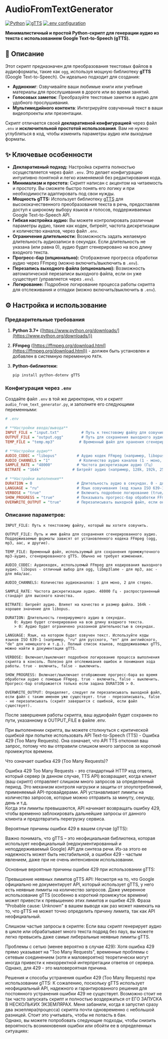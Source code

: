 # AudioFromTextGenerator

[![Python](https://img.shields.io/badge/Python-3.7+-blue.svg)](https://www.python.org/downloads/)
[![gTTS](https://img.shields.io/badge/gTTS-v2.2.3-green.svg)](https://pypi.org/project/gTTS/)
[![.env configuration](https://img.shields.io/badge/.env%20Config-Declarative-yellow.svg)](https://pypi.org/project/python-dotenv/)

**Минималистичный и простой Python-скрипт для генерации аудио из текста с использованием Google Text-to-Speech (gTTS).**

## 📖 Описание

Этот скрипт предназначен для преобразования текстовых файлов в аудиоформаты, такие как `ogg`, используя мощную библиотеку **gTTS** (Google Text-to-Speech). Он идеально подходит для создания:

*   **Аудиокниг**: Озвучивайте ваши любимые книги или учебные материалы для прослушивания в дороге или во время занятий.
*   **Голосовых заметок**: Преобразуйте текстовые заметки в аудио для удобного прослушивания.
*   **Мультимедийного контента**: Интегрируйте озвученный текст в ваши видеопроекты или презентации.

Скрипт отличается своей **декларативной конфигурацией** через файл `.env` и **исключительной простотой использования**.  Вам не нужно углубляться в код, чтобы изменить параметры аудио или выходные форматы.

## ✨ Ключевые особенности

*   **Декларативный подход:** Настройка скрипта полностью осуществляется через файл `.env`. Это делает конфигурацию интуитивно понятной и легко изменяемой без редактирования кода.
*   **Минимализм и простота:** Скрипт написан с акцентом на читаемость и простоту. Вы сможете быстро понять его логику и при необходимости адаптировать под свои нужды.
*   **Мощность gTTS:** Использует библиотеку [gTTS](https://gtts.readthedocs.io/en/latest/) для высококачественного преобразования текста в речь, предоставляя доступ к широкому выбору языков и голосов, поддерживаемых Google Text-to-Speech API.
*   **Гибкая настройка аудио:**  Вы можете контролировать различные параметры аудио, такие как кодек, битрейт, частота дискретизации и количество каналов, через файл `.env`.
*   **Ограничение длительности:** Возможность задать желаемую длительность аудиозаписи в секундах. Если длительность не указана (или равна 0), аудио будет сгенерировано на всю длину входного текста.
*   **Прогресс-бар (опционально):**  Отображение прогресса обработки аудио через FFmpeg (можно включить/выключить в `.env`).
*   **Перезапись выходного файла (опционально):**  Возможность автоматической перезаписи выходного файла, если он уже существует (управляется через `.env`).
*   **Логирование:** Подробное логирование процесса работы скрипта для отслеживания и отладки (можно включить/выключить в `.env`).

## ⚙️ Настройка и использование

### Предварительные требования

1.  **Python 3.7+** ([https://www.python.org/downloads/](https://www.python.org/downloads/))
2.  **FFmpeg** ([https://ffmpeg.org/download.html](https://ffmpeg.org/download.html)) - должен быть установлен и добавлен в системную переменную `PATH`.
3.  **Python-библиотеки:**

    ```bash
    pip install python-dotenv gTTS
    ```

### Конфигурация через `.env`

Создайте файл `.env` в той же директории, что и скрипт `audio_from_text_generator.py`, и заполните его следующими переменными:

```ini
# .env

# **Настройки ввода/вывода**
INPUT_FILE = "input.txt"          # Путь к текстовому файлу для озвучивания
OUTPUT_FILE = "output.ogg"        # Путь для сохранения выходного аудиофайла
TEMP_FILE = "temp.mp3"           # Временный файл для хранения сгенерированного gTTS mp3 (не меняйте без необходимости)

# **Настройки аудио**
AUDIO_CODEC = "libopus"         # Аудио кодек FFmpeg (например, libopus, libmp3lame, aac)
AUDIO_CHANNELS = "1"             # Количество аудио каналов (1 - моно, 2 - стерео)
SAMPLE_RATE = "48000"           # Частота дискретизации аудио (Гц)
BITRATE = "164k"              # Битрейт аудио (например, 128k, 192k, 256k)

# **Настройки выполнения**
DURATION = 0                    # Длительность аудио в секундах. 0 - для обработки полной длины TTS аудио, или задайте длительность в секундах (целое число).
LANGUAGE = "ru"                 # Язык озвучивания (код языка ISO 639-1, например, ru, en, de, es, fr)
VERBOSE = "true"                # Включить подробное логирование (true/false)
SHOW_PROGRESS = "true"          # Показывать прогресс-бар обработки FFmpeg (true/false)
OVERWRITE_OUTPUT = "true"       # Перезаписывать выходной файл, если он существует (true/false)
```
### Описание параметров:

    INPUT_FILE: Путь к текстовому файлу, который вы хотите озвучить.
    
    OUTPUT_FILE: Путь и имя файла для сохранения сгенерированного аудио. Поддерживаемые форматы зависят от установленного кодека FFmpeg (ogg, mp3, aac, и другие).
    
    TEMP_FILE: Временный файл, используемый для сохранения промежуточного mp3-аудио, сгенерированного gTTS. Обычно не требует изменения.
    
    AUDIO_CODEC: Аудиокодек, используемый FFmpeg для кодирования выходного аудио. libopus - отличный выбор для ogg, libmp3lame - для mp3, aac - для m4a/aac.
    
    AUDIO_CHANNELS: Количество аудиоканалов: 1 для моно, 2 для стерео.
    
    SAMPLE_RATE: Частота дискретизации аудио. 48000 Гц - распространенный стандарт для высокого качества.
    
    BITRATE: Битрейт аудио. Влияет на качество и размер файла. 164k - хорошее значение для libopus.
    
    DURATION: Длительность генерируемого аудио в секундах.
        0: Аудио будет сгенерировано на всю длину входного текста.
        > 0: Аудио будет ограничено указанной длительностью в секундах.
    
    LANGUAGE: Язык, на котором будет озвучен текст. Используйте коды языков ISO 639-1 (например, "ru" для русского, "en" для английского, "de" для немецкого и т.д.). Полный список языков, поддерживаемых gTTS, можно найти в документации gTTS.
    
    VERBOSE: Включает/выключает подробное логирование процесса выполнения скрипта в консоль. Полезно для отслеживания ошибок и понимания хода работы. true - включить, false - выключить.
    
    SHOW_PROGRESS: Включает/выключает отображение прогресс-бара во время обработки аудио с помощью FFmpeg. true - включить, false - выключить. Прогресс-бар отображается только если задана DURATION > 0.
    
    OVERWRITE_OUTPUT: Определяет, следует ли перезаписывать выходной файл, если файл с таким именем уже существует. true - перезаписывать, false - не перезаписывать (скрипт завершится с ошибкой, если файл существует).


После завершения работы скрипта, ваш аудиофайл будет сохранен по пути, указанному в OUTPUT_FILE в файле .env.

При выполенении скрипта, вы можете столкнуться с критической ошибкой при попытке использовать API Text-to-Speech (TTS) -  Ошибка 429 (Too Many Requests). Она означает, что API TTS отклонил ваш запрос, потому что вы отправили слишком много запросов за короткий промежуток времени.

Что означает ошибка 429 (Too Many Requests)?

Ошибка 429 Too Many Requests - это стандартный HTTP код ответа, который сервер (в данном случае, TTS API) возвращает, когда клиент (ваш скрипт) отправляет слишком много запросов за определенный период. Это механизм контроля нагрузки и защиты от злоупотреблений, применяемый API-провайдерами.  API устанавливает лимиты на количество запросов, которые можно отправить за минуту, секунду, день и т.д.  
Когда эти лимиты превышаются, API начинает возвращать ошибку 429, чтобы временно заблокировать дальнейшие запросы от данного клиента и предотвратить перегрузку сервиса.

Вероятные причины ошибки 429 в вашем случае (gTTS):

Важно понимать, что gTTS – это неофициальная библиотека, которая  использует неофициальный (недокументированный и неподдерживаемый Google) API для синтеза речи.  Из-за этого  ее надежность может быть нестабильной, а ошибки 429 - частым явлением, даже при не очень интенсивном использовании.

Основные вероятные причины ошибки 429 при использовании gTTS:

Превышение неявных лимитов gTTS API:  Несмотря на то, что Google официально не документирует API, который использует gTTS, у него есть неявные лимиты на количество запросов.  Даже умеренное использование gTTS (особенно в короткий промежуток времени) может привести к превышению этих лимитов и ошибке 429.  Фраза "Probable cause: Unknown" в вашем выводе как раз может намекать на то, что gTTS не может точно определить причину лимита, так как API неофициальный.

Слишком частые запросы в скрипте:  Если ваш скрипт генерирует аудио в цикле или обрабатывает много текста подряд без пауз, вы можете легко превысить даже самые либеральные неявные лимиты gTTS.

Проблемы с сетью (менее вероятно в случае 429):  Хотя ошибка 429 прямо указывает на "Too Many Requests", временные проблемы с сетевым соединением (хотя и маловероятно)  теоретически могут иногда привести к некорректной интерпретации ответов от сервера.  Однако, для 429 - это маловероятная причина.

Решения и способы устранения ошибки 429 (Too Many Requests) при использовании gTTS:
К сожалению, поскольку gTTS использует неофициальный API, надежного и гарантированного решения для постоянного устранения ошибки 429 не существует. Возможно стоит не так часто запускать скрипт и полностью воздержаться от ЕГО ЗАПУСКА В НЕСКОЛЬКИХ ЭКЗЕМЛЯРАХ. Меня забанили, когда я запустил сразу два экзепляра(процесса) скрипта почти одновременно с небольшой разницей. Стоит это учитывать, чтобы не попасть в бан.   
Однако, вы можете попробовать следующие подходы, чтобы снизить вероятность возникновения ошибки или обойти ее в определенных ситуациях:

